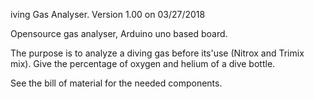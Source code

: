 iving Gas Analyser.
Version 1.00 on 03/27/2018

Opensource gas analyser, Arduino uno based board.

The purpose is to analyze a diving gas before its'use (Nitrox and Trimix mix).
Give the percentage of oxygen and helium of a dive bottle. 

See the bill of material for the needed components.
